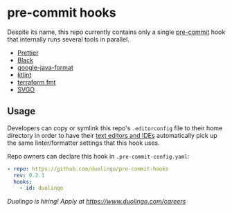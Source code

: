 # pre-commit hooks

Despite its name, this repo currently contains only a single [pre-commit](https://pre-commit.com/) hook that internally runs several tools in parallel.

- [Prettier](https://github.com/prettier/prettier)
- [Black](https://github.com/psf/black)
- [google-java-format](https://github.com/google/google-java-format)
- [ktlint](https://github.com/pinterest/ktlint)
- [terraform fmt](https://github.com/hashicorp/terraform)
- [SVGO](https://github.com/svg/svgo)

## Usage

Developers can copy or symlink this repo's `.editorconfig` file to their home directory in order to have their [text editors and IDEs](https://editorconfig.org/) automatically pick up the same linter/formatter settings that this hook uses.

Repo owners can declare this hook in `.pre-commit-config.yaml`:

```yaml
- repo: https://github.com/duolingo/pre-commit-hooks
  rev: 0.2.1
  hooks:
    - id: duolingo
```

_Duolingo is hiring! Apply at https://www.duolingo.com/careers_
